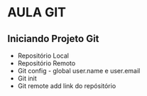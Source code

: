 # AULA GIT
## Iniciando Projeto Git
- Repositório Local
- Repositório Remoto
- Git config - global user.name e user.email
- Git init
- Git remote add link do repósitório
